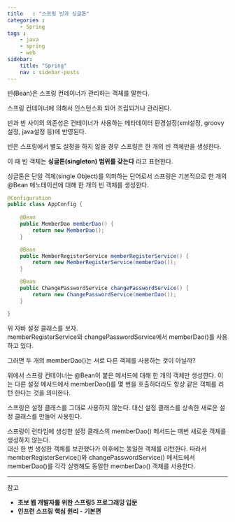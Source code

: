 ```yaml
---
title   : "스프링 빈과 싱글톤"
categories : 
    - Spring
tags : 
    - java
    - spring
    - web
sidebar:
    title: "Spring"
    nav : sidebar-posts
---  
```


빈(Bean)은 스프링 컨테이너가 관리하는 객체를 말한다.  

스프링 컨테이너에 의해서 인스턴스화 되어 조립되거나 관리된다.  

빈과 빈 사이의 의존성은 컨테이너가 사용하는 메타데이터 환경설정(xml설정, groovy설정, java설정 등)에 반영된다.  

빈은 스프링에서 별도 설정을 하지 않을 경우 스프링은 한 개의 빈 객체만을 생성한다.  

이 때 빈 객체는 __싱글톤(singleton) 범위를 갖는다__ 라고 표현한다.  

싱글톤은 단일 객체(single Object)를 의미하는 단어로서 스프링은 기본적으로 한 개의 @Bean 애노테이션에 대해 한 개의 빈 객체를 생성한다.  

```java
@Configuration
public class AppConfig {
    
    @Bean
    public MemberDao memberDao() {
        return new MemberDao();
    }

    @Bean
    public MemberRegisterService memberRegisterService() {
        return new MemberRegisterService(memberDao());
    }

    @Bean
    public ChangePasswordService changePasswordService() {
        return new ChangePasswordService(memberDao());
    }

}
```

위 자바 설정 클래스를 보자.  
memberRegisterService와 changePasswordService에서 memberDao()를 사용하고 있다.  

그러면 두 개의 memberDao()는 서로 다른 객체를 사용하는 것이 아닐까?  

위에서 스프링 컨테이너는 @Bean이 붙은 메서드에 대해 한 개의 객체만 생성한다. 이는 다른 설정 메서드에서 memberDao()를 몇 번을 호출하더라도 항상 같은 객체를 리턴 한다는 것을 의미한다.  

스프링은 설정 클래스를 그대로 사용하지 않는다. 대신 설정 클래스를 상속한 새로운 설정 클래스를 만들어 사용한다.  

스프링이 런타임에 생성한 설정 클래스의 memberDao() 메서드는 매번 새로운 객체를 생성하지 않는다.  
대신 한 번 생성한 객체를 보관했다가 이후에는 동일한 객체를 리턴한다. 따라서 memberRegisterService()와 changePasswordService() 메서드에서 memberDao()를 각각 실행해도 동일한 memberDao() 객체를 사용한다.  

---

참고  
- __초보 웹 개발자를 위한 스프링5 프로그래밍 입문__
- __인프런 스프링 핵심 원리 - 기본편__